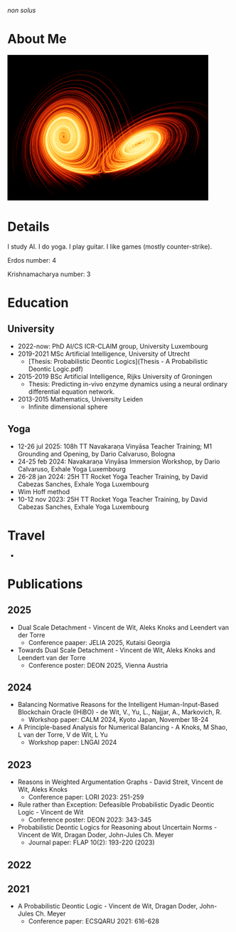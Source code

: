 *non solus*

# About Me
![image](Isolated.png "Lux et Veritas")

# Details
I study AI.
I do yoga.
I play guitar.
I like games (mostly counter-strike).

Erdos number: 4

Krishnamacharya number: 3

# Education
## University
- 2022-now: PhD AI/CS ICR-CLAIM group, University Luxembourg
- 2019-2021 MSc Artificial Intelligence, University of Utrecht
  - [Thesis: Probabilistic Deontic Logics](Thesis - A Probabilistic Deontic Logic.pdf)
- 2015-2019 BSc Artificial Intelligence, Rijks University of Groningen
  - Thesis: Predicting in-vivo enzyme dynamics using a neural ordinary differential equation network.
- 2013-2015 Mathematics, University Leiden
  - Infinite dimensional sphere

## Yoga
- 12-26 jul 2025: 108h TT Navakaraṇa Vinyāsa Teacher Training; M1 Grounding and Opening, by Dario Calvaruso, Bologna
- 24-25 feb 2024: Navakaraṇa Vinyāsa Immersion Workshop, by Dario Calvaruso, Exhale Yoga Luxembourg
- 26-28 jan 2024: 25H TT Rocket Yoga Teacher Training, by David Cabezas Sanches, Exhale Yoga Luxembourg
- Wim Hoff method
- 10-12 nov 2023: 25H TT Rocket Yoga Teacher Training, by David Cabezas Sanches, Exhale Yoga Luxembourg

# Travel
- 

# Publications

## 2025

- Dual Scale Detachment - Vincent de Wit, Aleks Knoks and Leendert van der Torre
  - Conference paaper: JELIA 2025, Kutaisi Georgia
- Towards Dual Scale Detachment - Vincent de Wit, Aleks Knoks and Leendert van der Torre	
  - Conference poster: DEON 2025, Vienna Austria


## 2024

- Balancing Normative Reasons for the Intelligent Human-Input-Based Blockchain Oracle (IHiBO) - de Wit, V., Yu, L., Najjar, A., Markovich, R.
  - Workshop paper: CALM 2024, Kyoto Japan, November 18-24
- A Principle-based Analysis for Numerical Balancing - A Knoks, M Shao, L van der Torre, V de Wit, L Yu
  - Workshop paper: LNGAI 2024

## 2023

- Reasons in Weighted Argumentation Graphs - David Streit, Vincent de Wit, Aleks Knoks
  - Conference paper: LORI 2023: 251-259
- Rule rather than Exception: Defeasible Probabilistic Dyadic Deontic Logic - Vincent de Wit
  - Conference poster: DEON 2023: 343-345
- Probabilistic Deontic Logics for Reasoning about Uncertain Norms - Vincent de Wit, Dragan Doder, John-Jules Ch. Meyer
  - Journal paper: FLAP 10(2): 193-220 (2023)

## 2022

## 2021

- A Probabilistic Deontic Logic - Vincent de Wit, Dragan Doder, John-Jules Ch. Meyer
  - Conference paper: ECSQARU 2021: 616-628
